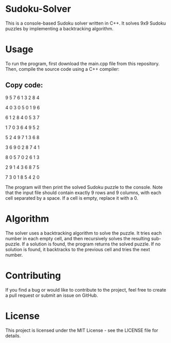 # Sudoku-Solver
This is a console-based Sudoku solver written in C++. It solves 9x9 Sudoku puzzles by implementing a backtracking algorithm.

# Usage
To run the program, first download the main.cpp file from this repository. Then, compile the source code using a C++ compiler:

Copy code:
---------

9 5 7 6 1 3 2 8 4

4 0 3 0 5 0 1 9 6

6 1 2 8 4 0 5 3 7

1 7 0 3 6 4 9 5 2

5 2 4 9 7 1 3 6 8

3 6 9 0 2 8 7 4 1

8 0 5 7 0 2 6 1 3

2 9 1 4 3 6 8 7 5

7 3 0 1 8 5 4 2 0

The program will then print the solved Sudoku puzzle to the console. Note that the input file should contain exactly 9 rows and 9 columns, with each cell separated by a space. If a cell is empty, replace it with a 0.

# Algorithm
The solver uses a backtracking algorithm to solve the puzzle. It tries each number in each empty cell, and then recursively solves the resulting sub-puzzle. If a solution is found, the program returns the solved puzzle. If no solution is found, it backtracks to the previous cell and tries the next number.

# Contributing
If you find a bug or would like to contribute to the project, feel free to create a pull request or submit an issue on GitHub.

# License
This project is licensed under the MIT License - see the LICENSE file for details.
